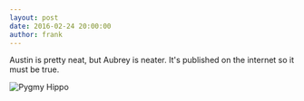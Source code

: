 ```yaml
---
layout: post
date: 2016-02-24 20:00:00
author: frank
---
```

Austin is pretty neat, but Aubrey is neater. It's published on the internet so it must be true.

![Pygmy Hippo](https://i.ytimg.com/vi/96xC5JIkIpQ/maxresdefault.jpg)